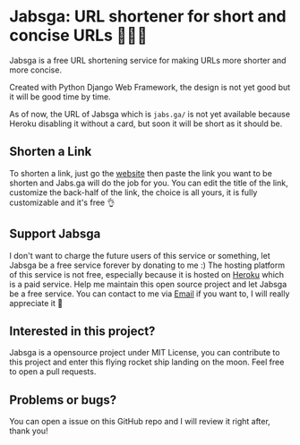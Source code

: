 # Jabsga: URL shortener for short and concise URLs 💖🇵🇭
Jabsga is a free URL shortening service for making URLs more shorter and more concise.

Created with Python Django Web Framework, the design is not yet good but it will be good time by time.

As of now, the URL of Jabsga which is `jabs.ga/` is not yet available because Heroku disabling it without a card, but soon it will be short as it should be.

## Shorten a Link
To shorten a link, just go the [website](https://jabsga.herokuapp.com/zGGGAuV) then paste the link you want to be shorten and Jabs.ga will do the job for you. You can edit the title of the link, customize the back-half of the link, the choice is all yours, it is fully customizable and it's free 👌

## Support Jabsga
I don't want to charge the future users of this service or something, let Jabsga be a free service forever by donating to me :) The hosting platform of this service is not free, especially because it is hosted on [Heroku](https://heroku.com) which is a paid service. Help me maintain this open source project and let Jabsga be a free service. You can contact to me via [Email](jabez.natsu@gmail.com) if you want to, I will really appreciate it 💖

## Interested in this project?
Jabsga is a opensource project under MIT License, you can contribute to this project and enter this flying rocket ship landing on the moon. Feel free to open a pull requests.

## Problems or bugs?
You can open a issue on this GitHub repo and I will review it right after, thank you!
